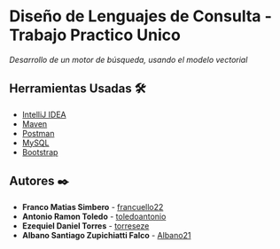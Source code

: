 
# Diseño de Lenguajes de Consulta - Trabajo Practico Unico
_Desarrollo de un motor de búsqueda, usando el modelo vectorial_

## Herramientas Usadas 🛠️

* [IntelliJ IDEA](https://www.jetbrains.com/es-es/idea/)
* [Maven](https://maven.apache.org/)
* [Postman](https://www.postman.com/)
* [MySQL](https://www.mysql.com/)
* [Bootstrap](https://getbootstrap.com/)

## Autores ✒️

* **Franco Matias Simbero** - [francuello22](https://github.com/Francuello22)
* **Antonio Ramon Toledo** - [toledoantonio](https://github.com/toledoantonio)
* **Ezequiel Daniel Torres** - [torreseze](https://github.com/torreseze)
* **Albano Santiago Zupichiatti Falco** - [Albano21](https://github.com/Albano21)
